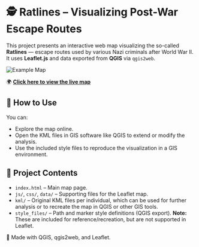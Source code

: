 # 🕵️ Ratlines – Visualizing Post-War Escape Routes

This project presents an interactive web map visualizing the so-called **Ratlines** — escape routes used by various Nazi criminals after World War II. It uses **Leaflet.js** and data exported from **QGIS** via `qgis2web`.


![Example Map](example_maps/bohne.png)


🌍 [**Click here to view the live map**](https://swegerer.github.io/Ratlines/)


## 🔧 How to Use

You can:
- Explore the map online.
- Open the KML files in GIS software like QGIS to extend or modify the analysis.
- Use the included style files to reproduce the visualization in a GIS environment.

## 📁 Project Contents

- `index.html` – Main map page.
- `js/`, `css/`, `data/` – Supporting files for the Leaflet map.
- `kml/` – Original KML files per individual, which can be used for further analysis or to recreate the map in QGIS or other GIS tools.
- `style_files/` – Path and marker style definitions (QGIS export). **Note:** These are included for reference/recreation, but are not supported in Leaflet.





🧭 Made with QGIS, qgis2web, and Leaflet.
